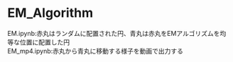 # EM_Algorithm

EM.ipynb:赤丸はランダムに配置された円、青丸は赤丸をEMアルゴリズムを均等な位置に配置した円  
EM_mp4.ipynb:赤丸から青丸に移動する様子を動画で出力する
